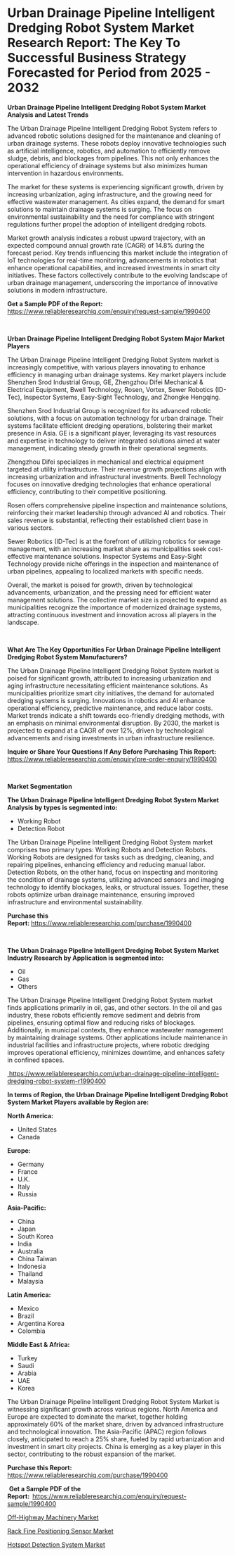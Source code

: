 <p><h1>Urban Drainage Pipeline Intelligent Dredging Robot System Market Research Report: The Key To Successful Business Strategy Forecasted for Period from 2025 - 2032</h1></p><p><strong>Urban Drainage Pipeline Intelligent Dredging Robot System Market Analysis and Latest Trends</strong></p>
<p><p>The Urban Drainage Pipeline Intelligent Dredging Robot System refers to advanced robotic solutions designed for the maintenance and cleaning of urban drainage systems. These robots deploy innovative technologies such as artificial intelligence, robotics, and automation to efficiently remove sludge, debris, and blockages from pipelines. This not only enhances the operational efficiency of drainage systems but also minimizes human intervention in hazardous environments.</p><p>The market for these systems is experiencing significant growth, driven by increasing urbanization, aging infrastructure, and the growing need for effective wastewater management. As cities expand, the demand for smart solutions to maintain drainage systems is surging. The focus on environmental sustainability and the need for compliance with stringent regulations further propel the adoption of intelligent dredging robots.</p><p>Market growth analysis indicates a robust upward trajectory, with an expected compound annual growth rate (CAGR) of 14.8% during the forecast period. Key trends influencing this market include the integration of IoT technologies for real-time monitoring, advancements in robotics that enhance operational capabilities, and increased investments in smart city initiatives. These factors collectively contribute to the evolving landscape of urban drainage management, underscoring the importance of innovative solutions in modern infrastructure.</p></p>
<p><strong>Get a Sample PDF of the Report:&nbsp;</strong> <a href="https://www.reliableresearchiq.com/enquiry/request-sample/1990400?utm_campaign=1900&utm_medium=2&utm_source=Github&utm_content=ia&utm_term=02032025&utm_id=urban-drainage-pipeline-intelligent-dredging-robot-system">https://www.reliableresearchiq.com/enquiry/request-sample/1990400</a></p>
<p>&nbsp;</p>
<p><strong>Urban Drainage Pipeline Intelligent Dredging Robot System Major Market Players</strong></p>
<p><p>The Urban Drainage Pipeline Intelligent Dredging Robot System market is increasingly competitive, with various players innovating to enhance efficiency in managing urban drainage systems. Key market players include Shenzhen Srod Industrial Group, GE, Zhengzhou Difei Mechanical & Electrical Equipment, Bwell Technology, Rosen, Vortex, Sewer Robotics (ID-Tec), Inspector Systems, Easy-Sight Technology, and Zhongke Hengqing.</p><p>Shenzhen Srod Industrial Group is recognized for its advanced robotic solutions, with a focus on automation technology for urban drainage. Their systems facilitate efficient dredging operations, bolstering their market presence in Asia. GE is a significant player, leveraging its vast resources and expertise in technology to deliver integrated solutions aimed at water management, indicating steady growth in their operational segments.</p><p>Zhengzhou Difei specializes in mechanical and electrical equipment targeted at utility infrastructure. Their revenue growth projections align with increasing urbanization and infrastructural investments. Bwell Technology focuses on innovative dredging technologies that enhance operational efficiency, contributing to their competitive positioning.</p><p>Rosen offers comprehensive pipeline inspection and maintenance solutions, reinforcing their market leadership through advanced AI and robotics. Their sales revenue is substantial, reflecting their established client base in various sectors.</p><p>Sewer Robotics (ID-Tec) is at the forefront of utilizing robotics for sewage management, with an increasing market share as municipalities seek cost-effective maintenance solutions. Inspector Systems and Easy-Sight Technology provide niche offerings in the inspection and maintenance of urban pipelines, appealing to localized markets with specific needs.</p><p>Overall, the market is poised for growth, driven by technological advancements, urbanization, and the pressing need for efficient water management solutions. The collective market size is projected to expand as municipalities recognize the importance of modernized drainage systems, attracting continuous investment and innovation across all players in the landscape.</p></p>
<p>&nbsp;</p>
<p><strong>What Are The Key Opportunities For Urban Drainage Pipeline Intelligent Dredging Robot System Manufacturers?</strong></p>
<p><p>The Urban Drainage Pipeline Intelligent Dredging Robot System market is poised for significant growth, attributed to increasing urbanization and aging infrastructure necessitating efficient maintenance solutions. As municipalities prioritize smart city initiatives, the demand for automated dredging systems is surging. Innovations in robotics and AI enhance operational efficiency, predictive maintenance, and reduce labor costs. Market trends indicate a shift towards eco-friendly dredging methods, with an emphasis on minimal environmental disruption. By 2030, the market is projected to expand at a CAGR of over 12%, driven by technological advancements and rising investments in urban infrastructure resilience.</p></p>
<p><strong>Inquire or Share Your Questions If Any Before Purchasing This Report:</strong> <a href="https://www.reliableresearchiq.com/enquiry/pre-order-enquiry/1990400?utm_campaign=1900&utm_medium=2&utm_source=Github&utm_content=ia&utm_term=02032025&utm_id=urban-drainage-pipeline-intelligent-dredging-robot-system">https://www.reliableresearchiq.com/enquiry/pre-order-enquiry/1990400</a></p>
<p>&nbsp;</p>
<p><strong>Market Segmentation</strong></p>
<p><strong>The Urban Drainage Pipeline Intelligent Dredging Robot System Market Analysis by types is segmented into:</strong></p>
<p><ul><li>Working Robot</li><li>Detection Robot</li></ul></p>
<p><p>The Urban Drainage Pipeline Intelligent Dredging Robot System market comprises two primary types: Working Robots and Detection Robots. Working Robots are designed for tasks such as dredging, cleaning, and repairing pipelines, enhancing efficiency and reducing manual labor. Detection Robots, on the other hand, focus on inspecting and monitoring the condition of drainage systems, utilizing advanced sensors and imaging technology to identify blockages, leaks, or structural issues. Together, these robots optimize urban drainage maintenance, ensuring improved infrastructure and environmental sustainability.</p></p>
<p><strong>Purchase this Report:&nbsp;</strong><a href="https://www.reliableresearchiq.com/purchase/1990400?utm_campaign=1900&utm_medium=2&utm_source=Github&utm_content=ia&utm_term=02032025&utm_id=urban-drainage-pipeline-intelligent-dredging-robot-system">https://www.reliableresearchiq.com/purchase/1990400</a></p>
<p>&nbsp;</p>
<p><strong>The Urban Drainage Pipeline Intelligent Dredging Robot System Market Industry Research by Application is segmented into:</strong></p>
<p><ul><li>Oil</li><li>Gas</li><li>Others</li></ul></p>
<p><p>The Urban Drainage Pipeline Intelligent Dredging Robot System market finds applications primarily in oil, gas, and other sectors. In the oil and gas industry, these robots efficiently remove sediment and debris from pipelines, ensuring optimal flow and reducing risks of blockages. Additionally, in municipal contexts, they enhance wastewater management by maintaining drainage systems. Other applications include maintenance in industrial facilities and infrastructure projects, where robotic dredging improves operational efficiency, minimizes downtime, and enhances safety in confined spaces.</p></p>
<p><a href="https://www.reliableresearchiq.com/urban-drainage-pipeline-intelligent-dredging-robot-system-r1990400?utm_campaign=1900&utm_medium=2&utm_source=Github&utm_content=ia&utm_term=02032025&utm_id=urban-drainage-pipeline-intelligent-dredging-robot-system">&nbsp;https://www.reliableresearchiq.com/urban-drainage-pipeline-intelligent-dredging-robot-system-r1990400</a></p>
<p><strong>In terms of Region, the Urban Drainage Pipeline Intelligent Dredging Robot System Market Players available by Region are:</strong></p>
<p>
    <p> <strong> North America: </strong>
        <ul>
            <li>United States</li>
            <li>Canada</li>
        </ul>
        </p> 
    <p> <strong> Europe: </strong>
        <ul>
            <li>Germany</li>
            <li>France</li>
            <li>U.K.</li>
            <li>Italy</li>
            <li>Russia</li>
        </ul>
        </p> 
    <p> <strong> Asia-Pacific: </strong>
        <ul>
            <li>China</li>
            <li>Japan</li>
            <li>South Korea</li>
            <li>India</li>
            <li>Australia</li>
            <li>China Taiwan</li>
            <li>Indonesia</li>
            <li>Thailand</li>
            <li>Malaysia</li>
        </ul>
        </p> 
    <p> <strong> Latin America: </strong>
        <ul>
            <li>Mexico</li>
            <li>Brazil</li>
            <li>Argentina Korea</li>
            <li>Colombia</li>
        </ul>
        </p> 
    <p> <strong> Middle East & Africa: </strong>
        <ul>
            <li>Turkey</li>
            <li>Saudi</li>
            <li>Arabia</li>
            <li>UAE</li>
            <li>Korea</li>
        </ul>
    </p>
    </p>
<p><p>The Urban Drainage Pipeline Intelligent Dredging Robot System Market is witnessing significant growth across various regions. North America and Europe are expected to dominate the market, together holding approximately 60% of the market share, driven by advanced infrastructure and technological innovation. The Asia-Pacific (APAC) region follows closely, anticipated to reach a 25% share, fueled by rapid urbanization and investment in smart city projects. China is emerging as a key player in this sector, contributing to the robust expansion of the market.</p></p>
<p><strong>Purchase this Report: </strong><a href="https://www.reliableresearchiq.com/purchase/1990400?utm_campaign=1900&utm_medium=2&utm_source=Github&utm_content=ia&utm_term=02032025&utm_id=urban-drainage-pipeline-intelligent-dredging-robot-system">https://www.reliableresearchiq.com/purchase/1990400</a></p>
<p>&nbsp;<strong>Get a Sample PDF of the Report:&nbsp;&nbsp;</strong><a href="https://www.reliableresearchiq.com/enquiry/request-sample/1990400?utm_campaign=1900&utm_medium=2&utm_source=Github&utm_content=ia&utm_term=02032025&utm_id=urban-drainage-pipeline-intelligent-dredging-robot-system">https://www.reliableresearchiq.com/enquiry/request-sample/1990400</a></p>
<p><strong></strong></p>
<p><p><a href="https://github.com/blauetrelawz/Market-Research-Report-List-1/blob/main/off-highway-machinery-market.md?utm_campaign=1900&utm_medium=2&utm_source=Github&utm_content=ia&utm_term=02032025&utm_id=urban-drainage-pipeline-intelligent-dredging-robot-system">Off-Highway Machinery Market</a></p><p><a href="https://github.com/porstgowinjq/Market-Research-Report-List-1/blob/main/rack-fine-positioning-sensor-market.md?utm_campaign=1900&utm_medium=2&utm_source=Github&utm_content=ia&utm_term=02032025&utm_id=urban-drainage-pipeline-intelligent-dredging-robot-system">Rack Fine Positioning Sensor Market</a></p><p><a href="https://github.com/amagloeaad54/Market-Research-Report-List-1/blob/main/hotspot-detection-system-market.md?utm_campaign=1900&utm_medium=2&utm_source=Github&utm_content=ia&utm_term=02032025&utm_id=urban-drainage-pipeline-intelligent-dredging-robot-system">Hotspot Detection System Market</a></p></p>
